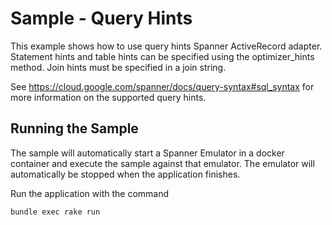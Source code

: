 # Sample - Query Hints

This example shows how to use query hints Spanner ActiveRecord adapter. Statement hints and
table hints can be specified using the optimizer_hints method. Join hints must be specified
in a join string.

See https://cloud.google.com/spanner/docs/query-syntax#sql_syntax for more information on
the supported query hints.

## Running the Sample

The sample will automatically start a Spanner Emulator in a docker container and execute the sample
against that emulator. The emulator will automatically be stopped when the application finishes.

Run the application with the command

```bash
bundle exec rake run
```
